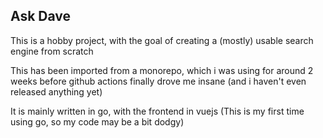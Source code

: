 ## Ask Dave

This is a hobby project, with the goal of creating a (mostly) usable search engine from scratch

This has been imported from a monorepo, which i was using for around 2 weeks before github actions finally drove me insane (and i haven't even released anything yet) 

It is mainly written in go, with the frontend in vuejs
(This is my first time using go, so my code may be a bit dodgy)
